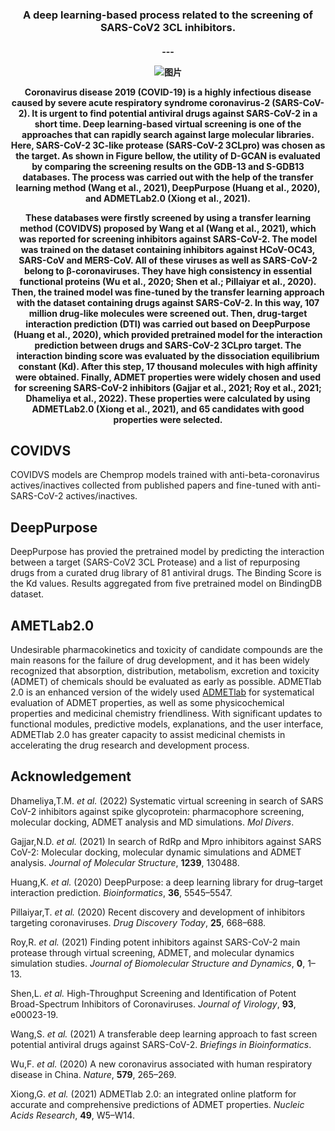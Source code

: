 
<h3 align="center">
<p> A deep learning-based process related to the screening of SARS-CoV2 3CL inhibitors.<br></h3>
<h4 align="center">
---


![图片](https://user-images.githubusercontent.com/62410732/176149139-b96f2edd-b66b-4007-a0f4-73259b319cb6.png)

Coronavirus disease 2019 (COVID-19) is a highly infectious disease caused by severe acute respiratory syndrome coronavirus-2 (SARS-CoV-2). It is urgent to find potential antiviral drugs against SARS-CoV-2 in a short time. Deep learning-based virtual screening is one of the approaches that can rapidly search against large molecular libraries. Here, SARS-CoV-2 3C-like protease (SARS-CoV-2 3CLpro) was chosen as the target. As shown in Figure bellow, the utility of D-GCAN is evaluated by comparing the screening results on the GDB-13 and S-GDB13 databases. The process was carried out with the help of the transfer learning method (Wang et al., 2021), DeepPurpose (Huang et al., 2020), and ADMETLab2.0 (Xiong et al., 2021). 

These databases were firstly screened by using a transfer learning method (COVIDVS) proposed by Wang et al (Wang et al., 2021), which was reported for screening inhibitors against SARS-CoV-2. The model was trained on the dataset containing inhibitors against HCoV-OC43, SARS-CoV and MERS-CoV. All of these viruses as well as SARS-CoV-2 belong to β-coronaviruses. They have high consistency in essential functional proteins (Wu et al., 2020; Shen et al.; Pillaiyar et al., 2020). Then, the trained model was fine-tuned by the transfer learning approach with the dataset containing drugs against SARS-CoV-2. In this way, 107 million drug-like molecules were screened out. Then, drug-target interaction prediction (DTI) was carried out based on DeepPurpose (Huang et al., 2020), which provided pretrained model for the interaction prediction between drugs and SARS-CoV-2 3CLpro target. The interaction binding score was evaluated by the dissociation equilibrium constant (Kd). After this step, 17 thousand molecules with high affinity were obtained. Finally, ADMET properties were widely chosen and used for screening SARS-CoV-2 inhibitors (Gajjar et al., 2021; Roy et al., 2021; Dhameliya et al., 2022). These properties were calculated by using ADMETLab2.0 (Xiong et al., 2021), and 65 candidates with good properties were selected.

## COVIDVS

COVIDVS models are Chemprop models trained with anti-beta-coronavirus actives/inactives collected from published papers and fine-tuned with anti-SARS-CoV-2 actives/inactives.



## DeepPurpose

DeepPurpose has provied the pretrained model by predicting the interaction between a target (SARS-CoV2 3CL Protease) and a list of repurposing drugs from a curated drug library of 81 antiviral drugs. The Binding Score is the Kd values. Results aggregated from five pretrained model on BindingDB dataset.



## AMETLab2.0

Undesirable pharmacokinetics and toxicity of candidate compounds are the main reasons for the                    failure of drug development, and it has been widely recognized that absorption, distribution,                    metabolism, excretion and toxicity (ADMET) of chemicals should be evaluated as early as possible.                    ADMETlab 2.0 is an enhanced version of the widely used [ADMETlab](http://admet.scbdd.com/) for systematical evaluation of ADMET properties, as well as some physicochemical properties and medicinal chemistry friendliness. With significant updates to functional modules, predictive models, explanations, and                    the user interface, ADMETlab 2.0 has greater capacity to assist medicinal chemists in accelerating                    the drug research and development process.                



## Acknowledgement

Dhameliya,T.M. *et al.* (2022) Systematic virtual screening in search of SARS CoV-2 inhibitors against spike glycoprotein: pharmacophore screening, molecular docking, ADMET analysis and MD simulations. *Mol Divers*.

Gajjar,N.D. *et al.* (2021) In search of RdRp and Mpro inhibitors against SARS CoV-2: Molecular docking, molecular dynamic simulations and ADMET analysis. *Journal of Molecular Structure*, **1239**, 130488.

Huang,K. *et al.* (2020) DeepPurpose: a deep learning library for drug–target interaction prediction. *Bioinformatics*, **36**, 5545–5547.

Pillaiyar,T. *et al.* (2020) Recent discovery and development of inhibitors targeting coronaviruses. *Drug Discovery Today*, **25**, 668–688.

Roy,R. *et al.* (2021) Finding potent inhibitors against SARS-CoV-2 main protease through virtual screening, ADMET, and molecular dynamics simulation studies. *Journal of Biomolecular Structure and Dynamics*, **0**, 1–13.

Shen,L. *et al.* High-Throughput Screening and Identification of Potent Broad-Spectrum Inhibitors of Coronaviruses. *Journal of Virology*, **93**, e00023-19.

Wang,S. *et al.* (2021) A transferable deep learning approach to fast screen potential antiviral drugs against SARS-CoV-2. *Briefings in Bioinformatics*.

Wu,F. *et al.* (2020) A new coronavirus associated with human respiratory disease in China. *Nature*, **579**, 265–269.

Xiong,G. *et al.* (2021) ADMETlab 2.0: an integrated online platform for accurate and comprehensive predictions of ADMET properties. *Nucleic Acids Research*, **49**, W5–W14.



